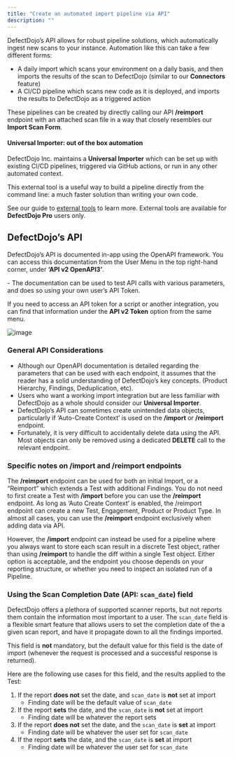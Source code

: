 ```yaml
---
title: "Create an automated import pipeline via API"
description: ""
---
```


DefectDojo’s API allows for robust pipeline solutions, which automatically ingest new scans to your instance. Automation like this can take a few different forms:

* A daily import which scans your environment on a daily basis, and then imports the results of the scan to DefectDojo (similar to our **Connectors** feature)
* A CI/CD pipeline which scans new code as it is deployed, and imports the results to DefectDojo as a triggered action

These pipelines can be created by directly calling our API **/reimport** endpoint with an attached scan file in a way that closely resembles our **Import Scan Form**.

#### Universal Importer: out of the box automation

DefectDojo Inc. maintains a **Universal Importer** which can be set up with existing CI/CD pipelines, triggered via GitHub actions, or run in any other automated context.

This external tool is a useful way to build a pipeline directly from the command line: a much faster solution than writing your own code.

See our guide to [external tools](../../external_tools) to learn more.  External tools are available for **DefectDojo Pro** users only.

## DefectDojo’s API

DefectDojo’s API is documented in\-app using the OpenAPI framework. You can access this documentation from the User Menu in the top right\-hand corner, under **‘API v2 OpenAPI3’**.

\- The documentation can be used to test API calls with various parameters, and does so using your own user’s API Token.

If you need to access an API token for a script or another integration, you can find that information under the **API v2 Token** option from the same menu.

![image](images/api_pipeline_modelling.png)

### General API Considerations

* Although our OpenAPI documentation is detailed regarding the parameters that can be used with each endpoint, it assumes that the reader has a solid understanding of DefectDojo’s key concepts. (Product Hierarchy, Findings, Deduplication, etc).
* Users who want a working import integration but are less familiar with DefectDojo as a whole should consider our **Universal Importer**.
* DefectDojo’s API can sometimes create unintended data objects, particularly if ‘Auto\-Create Context’ is used on the **/import** or **/reimport** endpoint.
* Fortunately, it is very difficult to accidentally delete data using the API. Most objects can only be removed using a dedicated **DELETE** call to the relevant endpoint.

### Specific notes on /import and /reimport endpoints

The **/reimport** endpoint can be used for both an initial Import, or a “Reimport” which extends a Test with additional Findings. You do not need to first create a Test with **/import** before you can use the **/reimport** endpoint. As long as ‘Auto Create Context’ is enabled, the /reimport endpoint can create a new Test, Engagement, Product or Product Type. In almost all cases, you can use the **/reimport** endpoint exclusively when adding data via API.

However, the **/import** endpoint can instead be used for a pipeline where you always want to store each scan result in a discrete Test object, rather than using **/reimport** to handle the diff within a single Test object. Either option is acceptable, and the endpoint you choose depends on your reporting structure, or whether you need to inspect an isolated run of a Pipeline.

### Using the Scan Completion Date (API: `scan_date`) field

DefectDojo offers a plethora of supported scanner reports, but not reports them contain the information most important to a user. The `scan_date` field is a flexible smart feature that allows users to set the completion date of the a given scan report, and have it propagate down to all the findings imported.

This field is **not** mandatory, but the default value for this field is the date of import (whenever the request is processed and a successful response is returned).

Here are the following use cases for this field, and the results applied to the Test:

1. If the report **does not** set the date, and `scan_date` is **not** set at import
    - Finding date will be the default value of `scan_date`
2. If the report **sets** the date, and the `scan_date` is **not** set at import
    - Finding date will be whatever the report sets
3. If the report **does not** set the date, and the `scan_date` is **set** at import
    - Finding date will be whatever the user set for `scan_date`
4. If the report **sets** the date, and the `scan_date` is **set** at import
    - Finding date will be whatever the user set for `scan_date`
